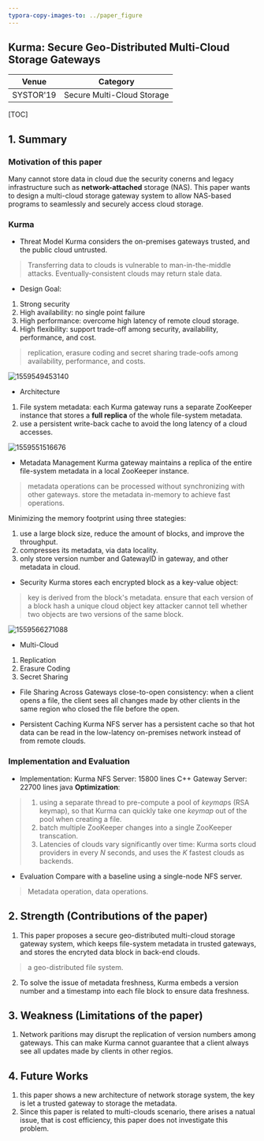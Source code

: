 ```yaml
---
typora-copy-images-to: ../paper_figure
---
```

Kurma: Secure Geo-Distributed Multi-Cloud Storage Gateways
------------------------------------------
|           Venue            |       Category       |
| :------------------------: | :------------------: |
| SYSTOR'19 | Secure Multi-Cloud Storage|
[TOC]

## 1. Summary
### Motivation of this paper
Many cannot store data in cloud due the security conerns and legacy infrastructure such as **network-attached** storage (NAS). This paper wants to design a multi-cloud storage gateway system to allow NAS-based programs to seamlessly and securely access cloud storage. 
### Kurma
- Threat Model
Kurma considers the on-premises gateways trusted, and the public cloud untrusted.
> Transferring data to clouds is vulnerable to man-in-the-middle attacks.
> Eventually-consistent clouds may return stale data.

- Design Goal:
1. Strong security 
2. High availability: no single point failure
3. High performance: overcome high latency of remote cloud storage.
4. High flexibility: support trade-off among security, availability, performance, and cost.
> replication, erasure coding and secret sharing
> trade-oofs among availability, performance, and costs.


![1559549453140](../paper_figure/1559549453140.png)

- Architecture
1. File system metadata: each Kurma gateway runs a separate ZooKeeper instance that stores a **full replica** of the whole file-system metadata.
2. use a persistent write-back cache to avoid the long latency of a cloud accesses.

![1559551516676](../paper_figure/1559551516676.png)


- Metadata Management
Kurma gateway maintains a replica of the entire file-system metadata in a local ZooKeeper instance.
> metadata operations can be processed without synchronizing with other gateways.
> store the metadata in-memory to achieve fast operations.

Minimizing the memory footprint using three stategies:
1. use a large block size, reduce the amount of blocks, and improve the throughput.
2. compresses its metadata, via data locality.
3. only store version number and GatewayID in gateway, and other metadata in cloud.


- Security 
Kurma stores each encrypted block as a key-value object:
> key is derived from the block's metadata.
> ensure that each version of a block hash a unique cloud object key
> attacker cannot tell whether two objects are two versions of the same block.


![1559566271088](../paper_figure/1559566271088.png)


- Multi-Cloud
1. Replication 
2. Erasure Coding
3. Secret Sharing

- File Sharing Across Gateways
close-to-open consistency: when a client opens a file, the client sees all changes made by other clients in the same region who closed the file before the open.

- Persistent Caching
Kurma NFS server has a persistent cache so that hot data can be read in the low-latency on-premises network instead of from remote clouds.


### Implementation and Evaluation
- Implementation:
Kurma NFS Server: 15800 lines C++
Gateway Server: 22700 lines java
**Optimization**:
> 1. using a separate thread to pre-compute a pool of *keymap*s (RSA keymap), so that Kurma can quickly take one *keymap* out of the pool when creating a file.
> 2. batch multiple ZooKeeper changes into a single ZooKeeper transcation.
> 3. Latencies of clouds vary significantly over time: Kurma sorts cloud providers in every $N$ seconds, and uses the $K$ fastest clouds as backends. 

- Evaluation
Compare with a baseline using a single-node NFS server.
> Metadata operation, data operations.

## 2. Strength (Contributions of the paper)
1. This paper proposes a secure geo-distributed multi-cloud storage gateway system, which keeps file-system metadata in trusted gateways, and stores the encryted data block in back-end clouds.
> a geo-distributed file system.

2. To solve the issue of metadata freshness, Kurma embeds a version number and a timestamp into each file block to ensure data freshness.


## 3. Weakness (Limitations of the paper)
1. Network paritions may disrupt the replication of version numbers among gateways. This can make Kurma cannot guarantee that a client always see all updates made by clients in other regios.


## 4. Future Works
1. this paper shows a new architecture of network storage system, the key is let a trusted gateway to storage the metadata.
2. Since this paper is related to multi-clouds scenario, there arises a natual issue, that is cost efficiency, this paper does not investigate this problem.